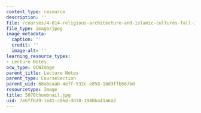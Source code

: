```yaml
---
content_type: resource
description: ''
file: /courses/4-614-religious-architecture-and-islamic-cultures-fall-2002/7e6ffbd91e41c86ddd781940ba41a6a2_5078thumbnail.jpg
file_type: image/jpeg
image_metadata:
  caption: ''
  credit: ''
  image-alt: ''
learning_resource_types:
- Lecture Notes
ocw_type: OCWImage
parent_title: Lecture Notes
parent_type: CourseSection
parent_uid: 68abeaab-4eff-532c-e858-18d3ffb567bd
resourcetype: Image
title: 5078thumbnail.jpg
uid: 7e6ffbd9-1e41-c86d-dd78-1940ba41a6a2
---
```


